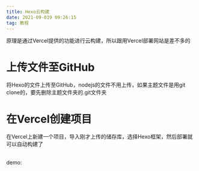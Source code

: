 ```yaml
---
title: Hexo云构建
date: 2021-09-019 09:26:15
tag: 教程
---
```

<script type="text/javascript"> 
 !function (e, t, a) {function r() {for (var e = 0; e < s.length; e++) s[e].alpha <= 0 ? (t.body.removeChild(s[e].el), s.splice(e, 1)) : (s[e].y--, s[e].scale += .004, s[e].alpha -= .013, s[e].el.style.cssText = "left:" + s[e].x + "px;top:" + s[e].y + "px;opacity:" + s[e].alpha + ";transform:scale(" + s[e].scale + "," + s[e].scale + ") rotate(45deg);background:" + s[e].color + ";z-index:99999");requestAnimationFrame(r)}function n() {var t = "function" == typeof e.onclick && e.onclick;e.onclick = function (e) {t && t(), o(e)}}function o(e) {var a = t.createElement("div");a.className = "heart", s.push({el: a,x: e.clientX - 5,y: e.clientY - 5,scale: 1,alpha: 1,color: c()}), t.body.appendChild(a)}function i(e) {var a = t.createElement("style");a.type = "text/css";try {a.appendChild(t.createTextNode(e))} catch (t) {a.styleSheet.cssText = e}t.getElementsByTagName("head")[0].appendChild(a)}function c() {return "rgb(" + ~~(255 * Math.random()) + "," + ~~(255 * Math.random()) + "," + ~~(255 * Math.random()) + ")"}var s = [];e.requestAnimationFrame = e.requestAnimationFrame || e.webkitRequestAnimationFrame || e.mozRequestAnimationFrame || e.oRequestAnimationFrame || e.msRequestAnimationFrame || function (e) {setTimeout(e, 1e3 / 60)}, i(".heart{width: 10px;height: 10px;position: fixed;background: #f00;transform: rotate(45deg);-webkit-transform: rotate(45deg);-moz-transform: rotate(45deg);}.heart:after,.heart:before{content: '';width: inherit;height: inherit;background: inherit;border-radius: 50%;-webkit-border-radius: 50%;-moz-border-radius: 50%;position: fixed;}.heart:after{top: -5px;}.heart:before{left: -5px;}"), n(), r()}(window, document);
</script>
原理是通过Vercel提供的功能进行云构建，所以跟用Vercel部署网站是差不多的
<h1>上传文件至GitHub</h1>
<p>将Hexo的文件上传至GitHub，nodejs的文件不用上传，如果主题文件是用git clone的，要先删除主题文件夹的.git文件夹</p>
<h1>在Vercel创建项目</h2>
<p>在Vercel上新建一个项目，导入刚才上传的储存库，选择Hexo框架，然后部署就可以自动构建了</p>
<br />demo:<ifame src="https://hexo-cloud-builds-demo.vercel.app/"></ifame>
